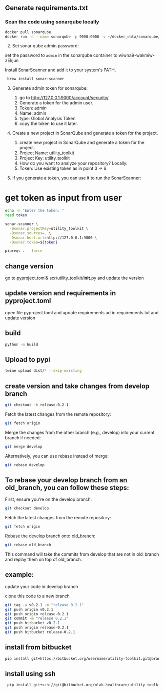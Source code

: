 ## Generate requirements.txt


### Scan the code using sonarqube locally

```bash
docker pull sonarqube
docker run -d --name sonarqube -p 9000:9000 -v ~/docker_data/sonarqube/conf:/opt/sonarqube/conf -v ~/docker_data/sonarqube/data:/opt/sonarqube/data -v ~/docker_data/sonarqube/logs:/opt/sonarqube/logs -v ~/docker_data/sonarqube/extensions:/opt/sonarqube/extensions sonarqube
```


2. Set sonar qube admin password:

set the password to `admin` in the sonarqube container to wiwna9-wakmiw-zEkjun


Install SonarScanner and add it to your system's PATH.
```bash
 brew install sonar-scanner
```

3. Generate admin token for sonarqube:
   1. go to http://127.0.0.1:9000/account/security/
   2. Generate a token for the admin user.
   3. Token: admin
   4. Name: admin
   5. type: Global Analysis Token
   6. copy the token to use it later.
   
4. Create a new project in SonarQube and generate a token for the project.
   1. create new project in SonarQube and generate a token for the project.
   2. Project Name: utility_toolkit
   3. Project Key: utility_toolkit
   4. How do you want to analyze your repository? Locally.
   5. Token: Use existing token as in point 3 -> 6

4. If you generate a token, you can use it to run the SonarScanner:

# get token as input from user
```bash
echo -n "Enter the token: "
read token
```

```bash
sonar-scanner \
  -Dsonar.projectKey=utility_toolkit \
  -Dsonar.sources=. \
  -Dsonar.host.url=http://127.0.0.1:9000 \
  -Dsonar.token=${token}
```



```bash
pipreqs . --force
```

## change version
go to pyproject.toml& scr/utility_toolkit/__init__.py and update the version


## update version and requirements in pyproject.toml
open file pyproject.toml and update requirements ad in requirements.txt and update version

## build
```bash
python -m build
```
   
## Upload to pypi
``` bash
twine upload dist/* --skip-existing
```

## create version and take changes from develop branch
```bash
git checkout -b release-0.2.1
```

Fetch the latest changes from the remote repository:
```bash
git fetch origin
```

Merge the changes from the other branch (e.g., develop) into your current branch if needed:
```bash
git merge develop
```

Alternatively, you can use rebase instead of merge:
```bash
git rebase develop
```



## To rebase your develop branch from an old_branch, you can follow these steps:
First, ensure you're on the develop branch:
```bash
git checkout develop
```

Fetch the latest changes from the remote repository:
```bash
git fetch origin
```

Rebase the develop branch onto old_branch:
```bash
git rebase old_branch
```

This command will take the commits from develop that are not in old_branch and replay them on top of old_branch.

## example:
update your code in develop branch

clone this code to a new branch
```bash
git tag -a v0.2.1 -m "release 0.2.1"
git push origin v0.2.1
git push origin release-0.2.1
git commit -m "release 0.2.1"
git push bitbucket v0.2.1
git push origin release-0.2.1
git push bitbucket release-0.2.1
```



## install from bitbucket
```bash
pip install git+https://bitbucket.org/username/utility-toolkit.git@branchname
```

## install using ssh
```bash
 pip install git+ssh://git@bitbucket.org/olah-healthcare/utility-toolkit.git@branchname
```
